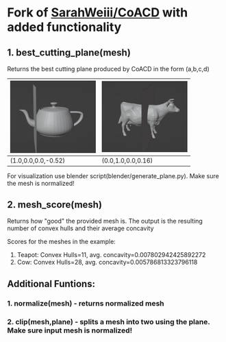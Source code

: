 # Fork of [SarahWeiii/CoACD](https://github.com/SarahWeiii/CoACD) with added functionality

## 1. best_cutting_plane(mesh)

Returns the best cutting plane produced by CoACD in the form (a,b,c,d)

| <img src="assets/ex1.png" alt="drawing" width="200"/> | <img src="assets/ex2.png" alt="drawing" width="200"/> |
| ----------------------------------------------------- | ----------------------------------------------------- |
| (1.0,0.0,0.0,-0.52)                                   | (0.0,1.0,0.0,0.16)                                    |

For visualization use blender script(blender/generate_plane.py). Make sure the mesh is normalized!

## 2. mesh_score(mesh)

Returns how "good" the provided mesh is. The output is the resulting number of convex hulls and their average concavity

Scores for the meshes in the example:

1. Teapot: Convex Hulls=11, avg. concavity=0.007802942425892272
2. Cow: Convex Hulls=28, avg. concavity=0.005786813323796118

## Additional Funtions:

### 1. normalize(mesh) - returns normalized mesh

### 2. clip(mesh,plane) - splits a mesh into two using the plane. Make sure input mesh is normalized!
